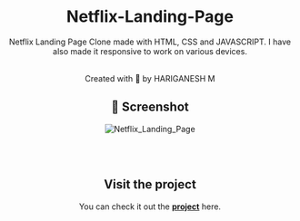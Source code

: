 <div align="center">

# Netflix-Landing-Page
Netflix Landing Page Clone made with HTML, CSS and JAVASCRIPT. I have also made it responsive to work on various devices.

<br>
Created with 💜 by HARIGANESH M
<br>


## 📸 Screenshot

![Netflix_Landing_Page]()


<br>
<br>

## Visit the project

You can check it out the [**project**](https://github.com/samhari07/Bharat_Intern_Task2) here.


</div>
